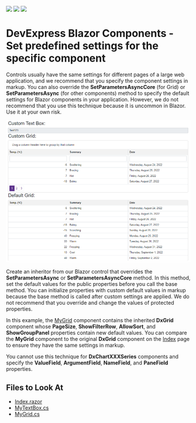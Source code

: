 <!-- default badges list -->
![](https://img.shields.io/endpoint?url=https://codecentral.devexpress.com/api/v1/VersionRange/219019222/22.1.4%2B)
[![](https://img.shields.io/badge/Open_in_DevExpress_Support_Center-FF7200?style=flat-square&logo=DevExpress&logoColor=white)](https://supportcenter.devexpress.com/ticket/details/T827941)
[![](https://img.shields.io/badge/📖_How_to_use_DevExpress_Examples-e9f6fc?style=flat-square)](https://docs.devexpress.com/GeneralInformation/403183)
<!-- default badges end -->

# DevExpress Blazor Components - Set predefined settings for the specific component

Controls usually have the same settings for different pages of a large web application, and we recommend that you specify the component settings in markup. You can also override the **SetParametersAsyncCore** (for Grid) or **SetParametersAsync** (for other components) method to specify the default settings for Blazor components in your application. However, we do not recommend that you use this technique because it is uncommon in Blazor. Use it at your own risk.

![Grid with predefined settings and default](images/result.png)

Create an inheritor from our Blazor control that overrides the **SetParametersAsync** or **SetParametersAsyncCore** method. In this method, set the default values for the public properties before you call the base method. You can initialize properties with custom default values in markup because the base method is called after custom settings are applied. We do not recommend that you override and change the values of protected properties.

In this example, the [MyGrid](./CS/DxBlazorComponentsDefaultSettings/Components/MyGrid.cs) component contains the inherited **DxGrid** component whose **PageSize**, **ShowFilterRow**, **AllowSort**, and **ShowGroupPanel** properties contain new default values. You can compare the **MyGrid** component to the original **DxGrid** component on the [Index](./CS/DxBlazorComponentsDefaultSettings/Pages/Index.razor) page to ensure they have the same settings in markup.

You cannot use this technique for **DxChartXXXSeries** components and specify the **ValueField**, **ArgumentField**, **NameField**, and **PaneField** properties.

## Files to Look At

* [Index.razor](./CS/DxBlazorComponentsDefaultSettings/Pages/Index.razor)
* [MyTextBox.cs](./CS/DxBlazorComponentsDefaultSettings/Components/MyTextBox.cs)
* [MyGrid.cs](./CS/DxBlazorComponentsDefaultSettings/Components/MyGrid.cs)
